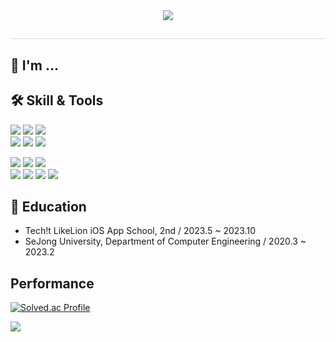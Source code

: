 <div align= "center">
    <img src="https://capsule-render.vercel.app/api?type=waving&color=72d5ee&height=180&text=Chanios 👋&animation=&fontColor=000000&fontSize=40" />
</div>
<div style="text-align: left;"> 
    <h2 style="border-bottom: 1px solid #d8dee4; color: #282d33;">  </h2>  
    <div style="font-weight: 700; font-size: 15px; text-align: left; color: #282d33;">  </div> 
</div>
   

## 🙏 I'm ...



## 🛠️ Skill & Tools

<img src="https://img.shields.io/badge/C-A8B9CC?style=for-the-badge&logo=C&logoColor=white"> <img src="https://img.shields.io/badge/C++-00599C?style=for-the-badge&logo=C++&logoColor=white"> <img src="https://img.shields.io/badge/java-007396?style=for-the-badge&logo=java&logoColor=white">
<br>
<img src="https://img.shields.io/badge/html5-E34F26?style=for-the-badge&logo=html5&logoColor=white"> <img src="https://img.shields.io/badge/css-1572B6?style=for-the-badge&logo=css3&logoColor=white"> <img src="https://img.shields.io/badge/Swift-F05138?style=for-the-badge&logo=Swift&logoColor=white">

<img src="https://img.shields.io/badge/visualstudio-5C2D91?style=for-the-badge&logo=visualstudio&logoColor=white"> <img src="https://img.shields.io/badge/visualstudiocode-007ACC?style=for-the-badge&logo=visualstudiocode&logoColor=white"> <img src="https://img.shields.io/badge/androidstudio-3DDC84?style=for-the-badge&logo=androidstudio&logoColor=white">
<br>
<img src="https://img.shields.io/badge/xcode-147EFB?style=for-the-badge&logo=xcode&logoColor=white"> <img src="https://img.shields.io/badge/github-181717?style=for-the-badge&logo=github&logoColor=white"> <img src="https://img.shields.io/badge/figma-F24E1E?style=for-the-badge&logo=figma&logoColor=white"> <img src="https://img.shields.io/badge/pytorch-EE4C2C?style=for-the-badge&logo=pytorch&logoColor=white">



## 📖 Education
- Tech!t LikeLion iOS App School, 2nd / 2023.5 ~ 2023.10
- SeJong University, Department of Computer Engineering / 2020.3 ~ 2023.2



## Performance
[![Solved.ac Profile](http://mazassumnida.wtf/api/v2/generate_badge?boj=jongchan7298)](https://solved.ac/jongchan7298/)

<div style="text-align: left;"> 
    <img src="https://github-readme-stats.vercel.app/api?username=JCxxn&bg_color=60,000000,&title_color=000000&text_color=000000"/>
</div>





<!--
**JCxxn/JCxxn** is a ✨ _special_ ✨ repository because its `README.md` (this file) appears on your GitHub profile.

Here are some ideas to get you started:

- 🔭 I’m currently working on ...
- 🌱 I’m currently learning ...
- 👯 I’m looking to collaborate on ...
- 🤔 I’m looking for help with ...
- 💬 Ask me about ...
- 📫 How to reach me: ...
- 😄 Pronouns: ...
- ⚡ Fun fact: ...
-->
